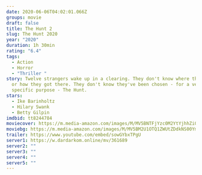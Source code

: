 ```yaml
---
date: 2020-06-06T04:02:01.066Z
groups: movie
draft: false
title: The Hunt 2
slug: The Hunt 2020
year: "2020"
duration: 1h 30min
rating: "6.4"
tags:
  - Action
  - Horror
  - "Thriller "
story: Twelve strangers wake up in a clearing. They don't know where they are,
  or how they got there. They don't know they've been chosen - for a very
  specific purpose - The Hunt.
stars:
  - Ike Barinholtz
  - Hilary Swank
  - Betty Gilpin
imdbid: tt8244784
moviecover: https://m.media-amazon.com/images/M/MV5BNTFjYzc0M2YtYjhhZi00MTAwLWIyMzYtMzc1NzY2Y2MxZTk5XkEyXkFqcGdeQXVyNjU1NzU3MzE@._V1_SY1000_CR0,0,678,1000_AL_.jpg
moviebg: https://m.media-amazon.com/images/M/MV5BM2U1OTQ1ZWUtZDdkNS00YmE3LTkzZWMtMmRiZmQxNWI1ZDM0XkEyXkFqcGdeQXVyMDIwNTUxMg@@._V1_SX1777_CR0,0,1777,999_AL_.jpg
trailer: https://www.youtube.com/embed/sowGYbxTPgU
server1: https://w.dardarkom.online/mv/361689
server2: ""
server3: ""
server4: ""
server5: ""
---
```

